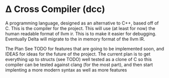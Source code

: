 # &#916; Cross Compiler (dcc)


A programming language, designed as an alternative to C++, based off of C. This is the compiler for the project. This will use (at least for now) the human readable format of llvm ir. This is to make it easier for debugging. Eventually Delta will migrate to the in memory format of the llvm IR. 

The Plan
See TODO for features that are going to be implemented soon, and IDEAS for ideas for the future of the project. The current plan is to get everything up to structs (see TODO) well tested as a clone of C so this compiler can be tested against clang (for the most part), and then start implenting a more modern syntax as well as more features